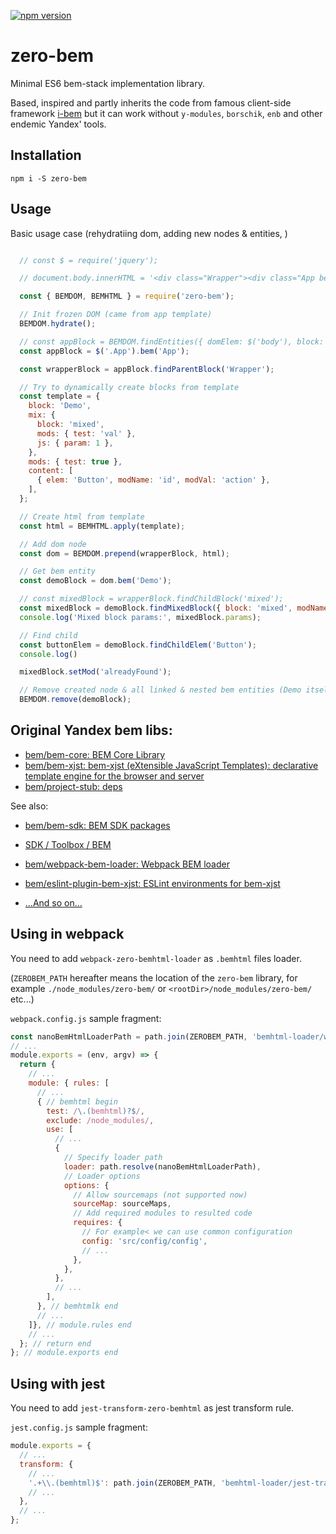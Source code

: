 [![npm version](https://badge.fury.io/js/zero-bem.svg)](https://badge.fury.io/js/zero-bem)

# zero-bem

Minimal ES6 bem-stack implementation library.

Based, inspired and partly inherits the code from famous client-side framework
[i-bem](https://en.bem.info/technologies/classic/i-bem/) but it can work
without `y-modules`, `borschik`, `enb` and other endemic Yandex' tools.

## Installation

```shell
npm i -S zero-bem
```

## Usage

Basic usage case (rehydratiing dom, adding new nodes & entities, )
```javascript

  // const $ = require('jquery');

  // document.body.innerHTML = '<div class="Wrapper"><div class="App bem-js" data-bem=\'{"Test":{"test":true}}\'>App content</div></div>';

  const { BEMDOM, BEMHTML } = require('zero-bem');

  // Init frozen DOM (came from app template)
  BEMDOM.hydrate();

  // const appBlock = BEMDOM.findEntities({ domElem: $('body'), block: 'App' });
  const appBlock = $('.App').bem('App');

  const wrapperBlock = appBlock.findParentBlock('Wrapper');

  // Try to dynamically create blocks from template
  const template = {
    block: 'Demo',
    mix: {
      block: 'mixed',
      mods: { test: 'val' },
      js: { param: 1 },
    },
    mods: { test: true },
    content: [
      { elem: 'Button', modName: 'id', modVal: 'action' },
    ],
  };

  // Create html from template
  const html = BEMHTML.apply(template);

  // Add dom node
  const dom = BEMDOM.prepend(wrapperBlock, html);

  // Get bem entity
  const demoBlock = dom.bem('Demo');

  // const mixedBlock = wrapperBlock.findChildBlock('mixed');
  const mixedBlock = demoBlock.findMixedBlock({ block: 'mixed', modName: 'test', modVal: 'val' });
  console.log('Mixed block params:', mixedBlock.params);

  // Find child
  const buttonElem = demoBlock.findChildElem('Button');
  console.log()

  mixedBlock.setMod('alreadyFound');

  // Remove created node & all linked & nested bem entities (Demo itself, all mixes, siblings and children)
  BEMDOM.remove(demoBlock);

```

## Original Yandex bem libs:

- [bem/bem-core: BEM Core Library](https://github.com/bem/bem-core)
- [bem/bem-xjst: bem-xjst (eXtensible JavaScript Templates): declarative template engine for the browser and server](https://github.com/bem/bem-xjst)
- [bem/project-stub: deps](https://github.com/bem/project-stub)

See also:

- [bem/bem-sdk: BEM SDK packages](https://github.com/bem/bem-sdk)
- [SDK / Toolbox / BEM](https://en.bem.info/toolbox/sdk/)
- [bem/webpack-bem-loader: Webpack BEM loader](https://github.com/bem/webpack-bem-loader)
- [bem/eslint-plugin-bem-xjst: ESLint environments for bem-xjst](https://github.com/bem/eslint-plugin-bem-xjst)

- [...And so on...](https://github.com/bem)

## Using in webpack

You need to add `webpack-zero-bemhtml-loader` as `.bemhtml` files loader.

(`ZEROBEM_PATH` hereafter means the location of the `zero-bem` library, for
example `./node_modules/zero-bem/` or `<rootDir>/node_modules/zero-bem/`
etc...)

`webpack.config.js` sample fragment:

```javascript
const nanoBemHtmlLoaderPath = path.join(ZEROBEM_PATH, 'bemhtml-loader/webpack-zero-bemhtml-loader'); // Or use `require.resolve`
// ...
module.exports = (env, argv) => {
  return {
    // ...
    module: { rules: [
      // ...
      { // bemhtml begin
        test: /\.(bemhtml)?$/,
        exclude: /node_modules/,
        use: [
          // ...
          {
            // Specify loader path
            loader: path.resolve(nanoBemHtmlLoaderPath),
            // Loader options
            options: {
              // Allow sourcemaps (not supported now)
              sourceMap: sourceMaps,
              // Add required modules to resulted code
              requires: {
                // For example< we can use common configuration
                config: 'src/config/config',
                // ...
              },
            },
          },
          // ...
        ],
      }, // bemhtmlk end
      // ...
    ]}, // module.rules end
    // ...
  }; // return end
}; // module.exports end
```

## Using with jest

You need to add `jest-transform-zero-bemhtml` as jest transform rule.

`jest.config.js` sample fragment:

```javascript
module.exports = {
  // ...
  transform: {
    // ...
    '.+\\.(bemhtml)$': path.join(ZEROBEM_PATH, 'bemhtml-loader/jest-transform-zero-bemhtml.js'),
    // ...
  },
  // ...
};
```
